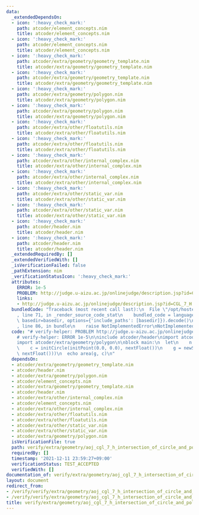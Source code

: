 ```yaml
---
data:
  _extendedDependsOn:
  - icon: ':heavy_check_mark:'
    path: atcoder/element_concepts.nim
    title: atcoder/element_concepts.nim
  - icon: ':heavy_check_mark:'
    path: atcoder/element_concepts.nim
    title: atcoder/element_concepts.nim
  - icon: ':heavy_check_mark:'
    path: atcoder/extra/geometry/geometry_template.nim
    title: atcoder/extra/geometry/geometry_template.nim
  - icon: ':heavy_check_mark:'
    path: atcoder/extra/geometry/geometry_template.nim
    title: atcoder/extra/geometry/geometry_template.nim
  - icon: ':heavy_check_mark:'
    path: atcoder/extra/geometry/polygon.nim
    title: atcoder/extra/geometry/polygon.nim
  - icon: ':heavy_check_mark:'
    path: atcoder/extra/geometry/polygon.nim
    title: atcoder/extra/geometry/polygon.nim
  - icon: ':heavy_check_mark:'
    path: atcoder/extra/other/floatutils.nim
    title: atcoder/extra/other/floatutils.nim
  - icon: ':heavy_check_mark:'
    path: atcoder/extra/other/floatutils.nim
    title: atcoder/extra/other/floatutils.nim
  - icon: ':heavy_check_mark:'
    path: atcoder/extra/other/internal_complex.nim
    title: atcoder/extra/other/internal_complex.nim
  - icon: ':heavy_check_mark:'
    path: atcoder/extra/other/internal_complex.nim
    title: atcoder/extra/other/internal_complex.nim
  - icon: ':heavy_check_mark:'
    path: atcoder/extra/other/static_var.nim
    title: atcoder/extra/other/static_var.nim
  - icon: ':heavy_check_mark:'
    path: atcoder/extra/other/static_var.nim
    title: atcoder/extra/other/static_var.nim
  - icon: ':heavy_check_mark:'
    path: atcoder/header.nim
    title: atcoder/header.nim
  - icon: ':heavy_check_mark:'
    path: atcoder/header.nim
    title: atcoder/header.nim
  _extendedRequiredBy: []
  _extendedVerifiedWith: []
  _isVerificationFailed: false
  _pathExtension: nim
  _verificationStatusIcon: ':heavy_check_mark:'
  attributes:
    ERROR: 1e-5
    PROBLEM: http://judge.u-aizu.ac.jp/onlinejudge/description.jsp?id=CGL_7_H
    links:
    - http://judge.u-aizu.ac.jp/onlinejudge/description.jsp?id=CGL_7_H
  bundledCode: "Traceback (most recent call last):\n  File \"/opt/hostedtoolcache/Python/3.10.1/x64/lib/python3.10/site-packages/onlinejudge_verify/documentation/build.py\"\
    , line 71, in _render_source_code_stat\n    bundled_code = language.bundle(stat.path,\
    \ basedir=basedir, options={'include_paths': [basedir]}).decode()\n  File \"/opt/hostedtoolcache/Python/3.10.1/x64/lib/python3.10/site-packages/onlinejudge_verify/languages/nim.py\"\
    , line 86, in bundle\n    raise NotImplementedError\nNotImplementedError\n"
  code: "# verify-helper: PROBLEM http://judge.u-aizu.ac.jp/onlinejudge/description.jsp?id=CGL_7_H\n\
    # verify-helper: ERROR 1e-5\n\ninclude atcoder/header\nimport atcoder/extra/geometry/geometry_template\n\
    import atcoder/extra/geometry/polygon\n\nblock main:\n  let\n    n = nextInt()\n\
    \    c = initCircle(initPoint(0.0, 0.0), nextFloat())\n    g = newSeqWith(n, initPoint(nextFloat(),\
    \ nextFloat()))\n  echo area(g, c)\n"
  dependsOn:
  - atcoder/extra/geometry/geometry_template.nim
  - atcoder/header.nim
  - atcoder/extra/geometry/polygon.nim
  - atcoder/element_concepts.nim
  - atcoder/extra/geometry/geometry_template.nim
  - atcoder/header.nim
  - atcoder/extra/other/internal_complex.nim
  - atcoder/element_concepts.nim
  - atcoder/extra/other/internal_complex.nim
  - atcoder/extra/other/floatutils.nim
  - atcoder/extra/other/floatutils.nim
  - atcoder/extra/other/static_var.nim
  - atcoder/extra/other/static_var.nim
  - atcoder/extra/geometry/polygon.nim
  isVerificationFile: true
  path: verify/extra/geometry/aoj_cgl_7_h_intersection_of_circle_and_polygon_test.nim
  requiredBy: []
  timestamp: '2021-12-11 23:59:27+09:00'
  verificationStatus: TEST_ACCEPTED
  verifiedWith: []
documentation_of: verify/extra/geometry/aoj_cgl_7_h_intersection_of_circle_and_polygon_test.nim
layout: document
redirect_from:
- /verify/verify/extra/geometry/aoj_cgl_7_h_intersection_of_circle_and_polygon_test.nim
- /verify/verify/extra/geometry/aoj_cgl_7_h_intersection_of_circle_and_polygon_test.nim.html
title: verify/extra/geometry/aoj_cgl_7_h_intersection_of_circle_and_polygon_test.nim
---
```

